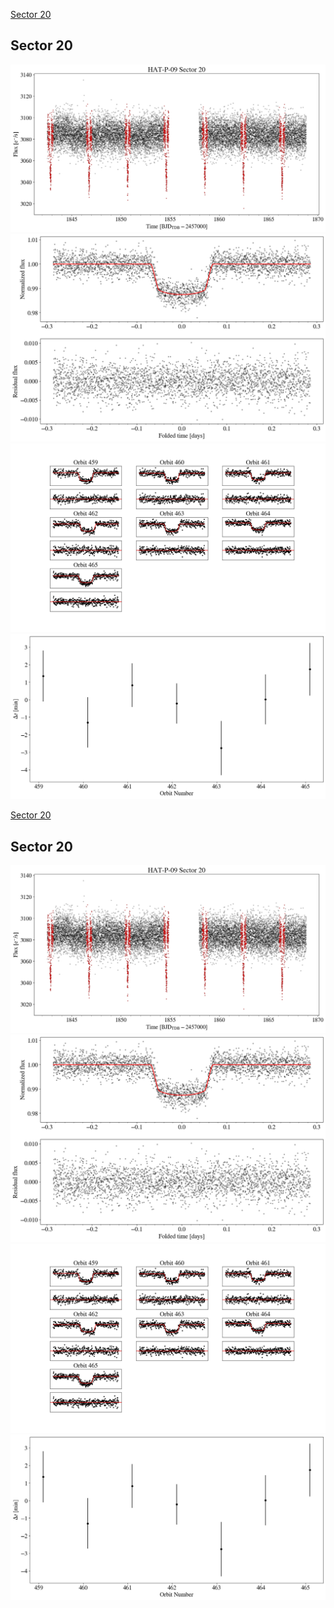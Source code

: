 [Sector 20](#sector20)

<a name = "sector20"></a>
## Sector 20
![alt text](/tt/HAT-P-09_Sector_20/HAT-P-09_Sector_20_a_TimeSeries.png)
![alt text](/tt/HAT-P-09_Sector_20/HAT-P-09_Sector_20_b_FoldedLightCurve.png)
![alt text](/tt/HAT-P-09_Sector_20/HAT-P-09_Sector_20_b_IndividualTransitsWithFit.png)
![alt text](/tt/HAT-P-09_Sector_20/HAT-P-09_Sector_20_c_TimingResiduals.png)

[Sector 20](#sector20)

<a name = "sector20"></a>
## Sector 20
![alt text](/tt/HAT-P-09_Sector_20/HAT-P-09_Sector_20_a_TimeSeries.png)
![alt text](/tt/HAT-P-09_Sector_20/HAT-P-09_Sector_20_b_FoldedLightCurve.png)
![alt text](/tt/HAT-P-09_Sector_20/HAT-P-09_Sector_20_b_IndividualTransitsWithFit.png)
![alt text](/tt/HAT-P-09_Sector_20/HAT-P-09_Sector_20_c_TimingResiduals.png)

